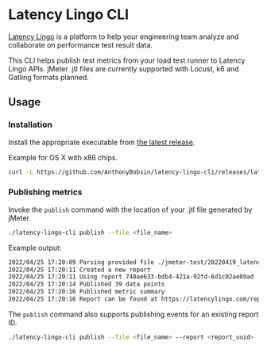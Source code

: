 # Latency Lingo CLI

[Latency Lingo](https://latencylingo.com) is a platform to help your engineering team analyze and collaborate on performance test result data.

This CLI helps publish test metrics from your load test runner to Latency Lingo APIs. jMeter .jtl files are currently supported with Locust, k6 and Gatling formats planned.

## Usage

### Installation
Install the appropriate executable from [the latest release](https://github.com/AnthonyBobsin/latency-lingo-cli/releases/latest).

Example for OS X with x86 chips.
```sh
curl -L https://github.com/AnthonyBobsin/latency-lingo-cli/releases/latest/download/latency-lingo-cli_1.0.0_Darwin_x86_64.tar.gz | tar -xz
```

### Publishing metrics

Invoke the `publish` command with the location of your .jtl file generated by jMeter.
```sh
./latency-lingo-cli publish --file <file_name>
```

Example output:
```sh
2022/04/25 17:20:09 Parsing provided file ./jmeter-test/20220419_latency_report.csv
2022/04/25 17:20:11 Created a new report
2022/04/25 17:20:11 Using report 740ae633-bdb4-421a-92fd-6d1c02ae89ad
2022/04/25 17:20:14 Published 39 data points
2022/04/25 17:20:16 Published metric summary
2022/04/25 17:20:16 Report can be found at https://latencylingo.com/reports/740ae633-bdb4-421a-92fd-6d1c02ae89ad
```

The `publish` command also supports publishing events for an existing report ID. 
```sh
./latency-lingo-cli publish --file <file_name> --report <report_uuid>
```
